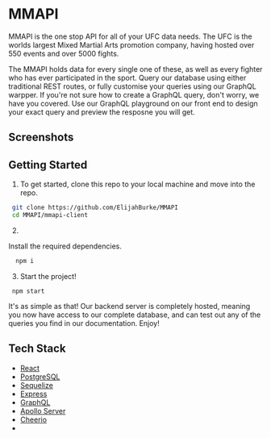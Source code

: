 # MMAPI


MMAPI is the one stop API for all of your UFC data needs. The UFC is the worlds largest Mixed Martial Arts promotion company, having hosted over 550 events and over 5000 fights.

The MMAPI holds data for every single one of these, as well as every fighter who has ever participated in the sport. Query our database using either traditional REST routes, or fully customise your queries using our GraphQL warpper. If you're not sure how to create a GraphQL query, don't worry, we have you covered. Use our GraphQL playground on our front end to design your exact query and preview the resposne you will get.


## Screenshots


## Getting Started

1. To get started, clone this repo to your local machine and move into the repo.

```bash
 git clone https://github.com/ElijahBurke/MMAPI
 cd MMAPI/mmapi-client
```
2. 
Install the required dependencies. 
```bash
  npm i
 ```
 3. Start the project!
 ```
  npm start
 ```

It's as simple as that! Our backend server is completely hosted, meaning you now have access to our complete database, and can test out any of the queries you find in our documentation. Enjoy!

## Tech Stack

* [React](https://reactjs.org/)
* [PostgreSQL](https://www.postgresql.org/)
* [Sequelize](https://sequelize.org/)
* [Express](https://expressjs.com/)
* [GraphQL](https://graphql.org/)
* [Apollo Server](https://www.apollographql.com/)
* [Cheerio](https://cheerio.js.org/)
* 
